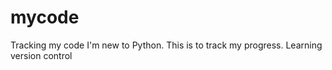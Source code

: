 
# mycode
Tracking my code
I'm new to Python. This is to track my progress.
Learning version control

